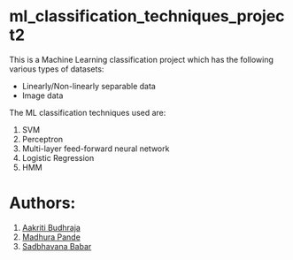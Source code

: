 # ml_classification_techniques_project2
This is a Machine Learning classification project which has the following various types of datasets:
- Linearly/Non-linearly separable data
- Image data

The ML classification techniques used are:
1) SVM 
2) Perceptron
3) Multi-layer feed-forward neural network
4) Logistic Regression
5) HMM

# Authors:
1) <a href="https://github.com/AakritiBudhraja">Aakriti Budhraja</a> 
2) <a href="https://github.com/madhurapande19">Madhura Pande</a>
3) <a href="https://github.com/graylevel255">Sadbhavana Babar</a>
